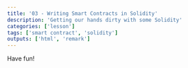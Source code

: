 ```yaml
---
title: '03 - Writing Smart Contracts in Solidity'
description: 'Getting our hands dirty with some Solidity'
categories: ['lesson']
tags: ['smart contract', 'solidity']
outputs: ['html', 'remark']
---
```


Have fun!
